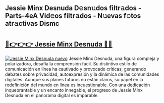 ## Jessie Minx Desnuda D𝚎sn𝚞dos filtr𝚊dos - Parts-4eA Vid𝚎os filtr𝚊dos - N𝚞evas f𝚘tos atr𝚊ctivas Dismc

# <h2><a href="http://mb2tx7m.tromn.icu/?c=Jessie+Minx+Desnuda">🔗👉👉👉 Jessie Minx Desnuda 🔗🔗</a></h2>

[![Jessie Minx Desnuda nuevo](https://i.imgur.com/pEAQMta.gif)](http://mb2tx7m.tromn.icu/?c=Jessie+Minx+Desnuda)
Jessie Minx Desnuda, una figura compleja y polarizadora, desafía la comprensión fácil. Su distintivo estilo de comunicación en línea ha cautivado y provocado críticas, generando debates sobre privacidad, autoexpresión y la dinámica de las comunidades digitales. Aunque sus planes futuros no están claros, su papel en la redefinición del mundo en línea es incuestionable. Con una dedicación inquebrantable y un encanto innegable, el progreso de Jessie Minx Desnuda en el panorama digital es imparable.
